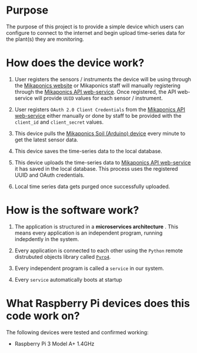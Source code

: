 # Purpose

The purpose of this project is to provide a simple device which users can configure to connect to the internet and begin upload time-series data for the plant(s) they are monitoring.

# How does the device work?

1. User registers the sensors / instruments the device will be using through the [Mikaponics website](https://github.com/mikaponics/mikaponics-front) or Mikaponics staff will manually registering through the [Mikaponics API web-service](https://github.com/mikaponics/mikaponics-back). Once registered, the API web-service will provide ``UUID`` values for each sensor / instrument.

2. User registers ``OAuth 2.0 Client Credentials`` from the [Mikaponics API web-service](https://github.com/mikaponics/mikaponics-back) either manually or done by staff to be provided with the ``client_id`` and ``client_secret`` values.

3. This device pulls the [Mikaponics Soil (Arduino) device](https://github.com/mikaponics/mikapod-soil-arduino) every minute to get the latest sensor data.

4. This device saves the time-series data to the local database.

5. This device uploads the time-series data to [Mikaponics API web-service](https://github.com/mikaponics/mikaponics-back) it has saved in the local database. This process uses the registered UUID and OAuth credentials.

6. Local time series data gets purged once successfully uploaded.

# How is the software work?

1. The application is structured in a **microservices architecture** . This means every application is an independent program, running indepdently in the system.

2. Every application is connected to each other using the ``Python`` remote distrubuted objects library called [``Pyro4``](https://github.com/irmen/Pyro4).

3. Every independent program is called a ``service`` in our system.

4. Every ``service`` automatically boots at startup

# What Raspberry Pi devices does this code work on?

The following devices were tested and confirmed working:

* Raspberry Pi 3 Model A+ 1.4GHz

